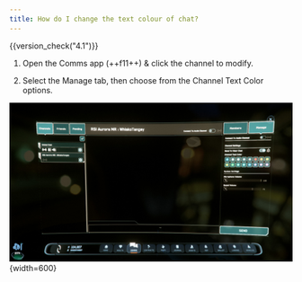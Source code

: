 ```yaml
---
title: How do I change the text colour of chat?
---
```


{{version_check("4.1")}}

1. Open the Comms app (++f11++) & click the channel to modify.

1. Select the Manage tab, then choose from the Channel Text Color options.

![Manage Channel Tab](./images/manage-tab.jpg){width=600}
